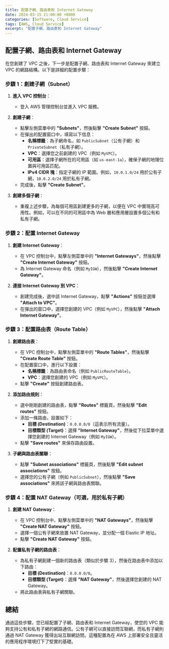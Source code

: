 ```yaml
---
title: 配置子網、路由表和 Internet Gateway
date: 2024-03-15 21:00:00 +0800
categories: [Software, Cloud Service]
tags: [AWS, Cloud Service] 
excerpt: "配置子網、路由表和 Internet Gateway"
---
```


## 配置子網、路由表和 Internet Gateway

在您創建了 VPC 之後，下一步是配置子網、路由表和 Internet Gateway 來建立 VPC 的網路結構。以下是詳細的配置步驟：

### **步驟 1：創建子網（Subnet）**

1. **進入 VPC 控制台**：
   - 登入 AWS 管理控制台並進入 VPC 服務。

2. **創建子網**：
   - 點擊左側菜單中的 **"Subnets"**，然後點擊 **"Create Subnet"** 按鈕。
   - 在彈出的配置窗口中，填寫以下信息：
     - **名稱標籤**：為子網命名，如 `PublicSubnet`（公有子網）和 `PrivateSubnet`（私有子網）。
     - **VPC**：選擇您之前創建的 VPC（例如 `MyVPC`）。
     - **可用區**：選擇子網所在的可用區（如 `us-east-1a`），確保子網的地理位置與可用區匹配。
     - **IPv4 CIDR 塊**：指定子網的 IP 範圍。例如，`10.0.1.0/24` 用於公有子網，`10.0.2.0/24` 用於私有子網。
   - 完成後，點擊 **"Create Subnet"**。

3. **創建多個子網**：
   - 重複上述步驟，為每個可用區創建更多的子網，以便在 VPC 中實現高可用性。例如，可以在不同的可用區中為 Web 層和應用層設置多個公有和私有子網。

### **步驟 2：配置 Internet Gateway**

1. **創建 Internet Gateway**：
   - 在 VPC 控制台中，點擊左側菜單中的 **"Internet Gateways"**，然後點擊 **"Create Internet Gateway"** 按鈕。
   - 為 Internet Gateway 命名（例如 `MyIGW`），然後點擊 **"Create Internet Gateway"**。

2. **連接 Internet Gateway 到 VPC**：
   - 創建完成後，選中該 Internet Gateway，點擊 **"Actions"** 按鈕並選擇 **"Attach to VPC"**。
   - 在彈出的窗口中，選擇您創建的 VPC（例如 `MyVPC`），然後點擊 **"Attach Internet Gateway"**。

### **步驟 3：配置路由表（Route Table）**

1. **創建路由表**：
   - 在 VPC 控制台中，點擊左側菜單中的 **"Route Tables"**，然後點擊 **"Create Route Table"** 按鈕。
   - 在配置窗口中，進行以下設置：
     - **名稱標籤**：為路由表命名（例如 `PublicRouteTable`）。
     - **VPC**：選擇您創建的 VPC（例如 `MyVPC`）。
   - 點擊 **"Create"** 按鈕創建路由表。

2. **添加路由規則**：
   - 選中剛剛創建的路由表，點擊 **"Routes"** 標籤頁，然後點擊 **"Edit routes"** 按鈕。
   - 添加一條路由，設置如下：
     - **目標 (Destination)**：`0.0.0.0/0`（這表示所有流量）。
     - **目標類型 (Target)**：選擇 **"Internet Gateway"**，然後從下拉菜單中選擇您創建的 Internet Gateway（例如 `MyIGW`）。
   - 點擊 **"Save routes"** 來保存路由設置。

3. **子網與路由表關聯**：
   - 點擊 **"Subnet associations"** 標籤頁，然後點擊 **"Edit subnet associations"** 按鈕。
   - 選擇您的公有子網（例如 `PublicSubnet`），然後點擊 **"Save associations"** 來將該子網與路由表關聯。

### **步驟 4：配置 NAT Gateway（可選，用於私有子網）**

1. **創建 NAT Gateway**：
   - 在 VPC 控制台中，點擊左側菜單中的 **"NAT Gateways"**，然後點擊 **"Create NAT Gateway"** 按鈕。
   - 選擇一個公有子網來放置 NAT Gateway，並分配一個 Elastic IP 地址。
   - 點擊 **"Create NAT Gateway"** 按鈕。

2. **配置私有子網的路由表**：
   - 為私有子網創建一個新的路由表（類似於步驟 3），然後在路由表中添加以下路由：
     - **目標 (Destination)**：`0.0.0.0/0`。
     - **目標類型 (Target)**：選擇 **"NAT Gateway"**，然後選擇您創建的 NAT Gateway。
   - 將此路由表與私有子網關聯。

## 總結

通過這些步驟，您已經配置了子網、路由表和 Internet Gateway，使您的 VPC 能夠支持公有和私有子網的網路通信。公有子網可以直接訪問互聯網，而私有子網則通過 NAT Gateway 獲得出站互聯網訪問。這種配置為在 AWS 上部署安全且靈活的應用程序環境打下了堅實的基礎。
